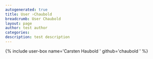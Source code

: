 ```yaml
---
autogenerated: true
title: User ›Chaubold
breadcrumb: User Chaubold
layout: page
author: test author
categories: 
description: test description
---
```


{% include user-box name='Carsten Haubold ' github='chaubold ' %}
